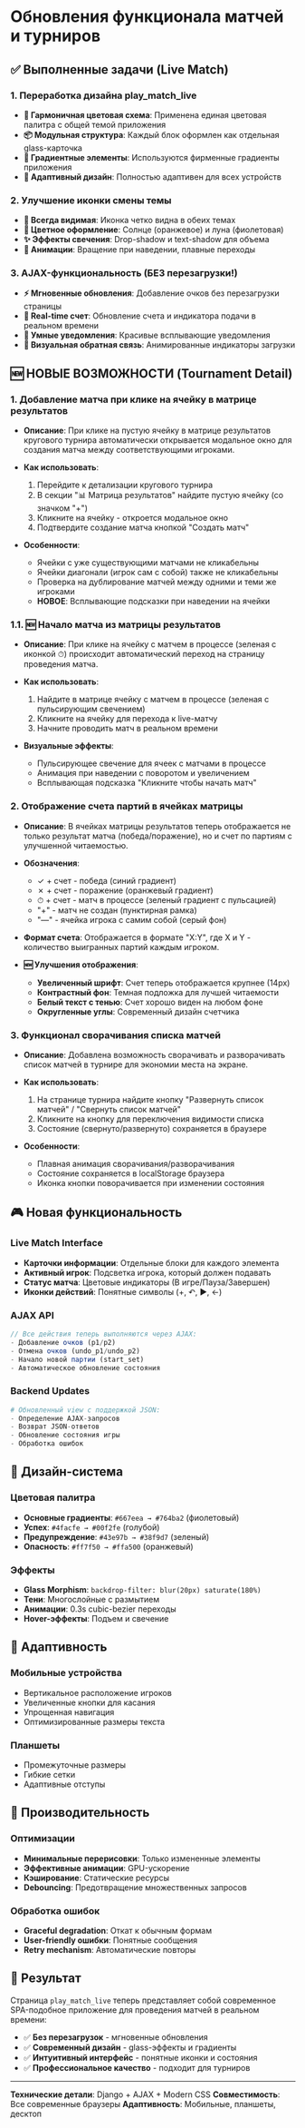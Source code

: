 # Обновления функционала матчей и турниров

## ✅ Выполненные задачи (Live Match)

### 1. Переработка дизайна play_match_live
- **🎨 Гармоничная цветовая схема**: Применена единая цветовая палитра с общей темой приложения
- **📦 Модульная структура**: Каждый блок оформлен как отдельная glass-карточка
- **🌈 Градиентные элементы**: Используются фирменные градиенты приложения
- **📱 Адаптивный дизайн**: Полностью адаптивен для всех устройств

### 2. Улучшение иконки смены темы
- **👀 Всегда видимая**: Иконка четко видна в обеих темах
- **🎨 Цветное оформление**: Солнце (оранжевое) и луна (фиолетовая)
- **✨ Эффекты свечения**: Drop-shadow и text-shadow для объема
- **🔄 Анимации**: Вращение при наведении, плавные переходы

### 3. AJAX-функциональность (БЕЗ перезагрузки!)
- **⚡ Мгновенные обновления**: Добавление очков без перезагрузки страницы
- **🔄 Real-time счет**: Обновление счета и индикатора подачи в реальном времени
- **📢 Умные уведомления**: Красивые всплывающие уведомления
- **🎯 Визуальная обратная связь**: Анимированные индикаторы загрузки

## 🆕 НОВЫЕ ВОЗМОЖНОСТИ (Tournament Detail)

### 1. Добавление матча при клике на ячейку в матрице результатов

- **Описание**: При клике на пустую ячейку в матрице результатов кругового турнира автоматически открывается модальное окно для создания матча между соответствующими игроками.

- **Как использовать**:
  1. Перейдите к детализации кругового турнира
  2. В секции "📊 Матрица результатов" найдите пустую ячейку (со значком "+")
  3. Кликните на ячейку - откроется модальное окно
  4. Подтвердите создание матча кнопкой "Создать матч"

- **Особенности**:
  - Ячейки с уже существующими матчами не кликабельны
  - Ячейки диагонали (игрок сам с собой) также не кликабельны
  - Проверка на дублирование матчей между одними и теми же игроками
  - **НОВОЕ**: Всплывающие подсказки при наведении на ячейки

### 1.1. 🆕 Начало матча из матрицы результатов

- **Описание**: При клике на ячейку с матчем в процессе (зеленая с иконкой ⏱) происходит автоматический переход на страницу проведения матча.

- **Как использовать**:
  1. Найдите в матрице ячейку с матчем в процессе (зеленая с пульсирующим свечением)
  2. Кликните на ячейку для перехода к live-матчу
  3. Начните проводить матч в реальном времени

- **Визуальные эффекты**:
  - Пульсирующее свечение для ячеек с матчами в процессе
  - Анимация при наведении с поворотом и увеличением
  - Всплывающая подсказка "Кликните чтобы начать матч"

### 2. Отображение счета партий в ячейках матрицы

- **Описание**: В ячейках матрицы результатов теперь отображается не только результат матча (победа/поражение), но и счет по партиям с улучшенной читаемостью.

- **Обозначения**:
  - ✓ + счет - победа (синий градиент)
  - ✗ + счет - поражение (оранжевый градиент)  
  - ⏱ + счет - матч в процессе (зеленый градиент с пульсацией)
  - "+" - матч не создан (пунктирная рамка)
  - "—" - ячейка игрока с самим собой (серый фон)

- **Формат счета**: Отображается в формате "X:Y", где X и Y - количество выигранных партий каждым игроком.

- **🆕 Улучшения отображения**:
  - **Увеличенный шрифт**: Счет теперь отображается крупнее (14px)
  - **Контрастный фон**: Темная подложка для лучшей читаемости
  - **Белый текст с тенью**: Счет хорошо виден на любом фоне
  - **Округленные углы**: Современный дизайн счетчика

### 3. Функционал сворачивания списка матчей

- **Описание**: Добавлена возможность сворачивать и разворачивать список матчей в турнире для экономии места на экране.

- **Как использовать**:
  1. На странице турнира найдите кнопку "Развернуть список матчей" / "Свернуть список матчей"
  2. Кликните на кнопку для переключения видимости списка
  3. Состояние (свернуто/развернуто) сохраняется в браузере

- **Особенности**:
  - Плавная анимация сворачивания/разворачивания
  - Состояние сохраняется в localStorage браузера
  - Иконка кнопки поворачивается при изменении состояния

## 🎮 Новая функциональность

### Live Match Interface
- **Карточки информации**: Отдельные блоки для каждого элемента
- **Активный игрок**: Подсветка игрока, который должен подавать
- **Статус матча**: Цветовые индикаторы (В игре/Пауза/Завершен)
- **Иконки действий**: Понятные символы (+, ↶, ▶, ←)

### AJAX API
```javascript
// Все действия теперь выполняются через AJAX:
- Добавление очков (p1/p2)
- Отмена очков (undo_p1/undo_p2)  
- Начало новой партии (start_set)
- Автоматическое обновление состояния
```

### Backend Updates
```python
# Обновленный view с поддержкой JSON:
- Определение AJAX-запросов
- Возврат JSON-ответов
- Обновление состояния игры
- Обработка ошибок
```

## 🎨 Дизайн-система

### Цветовая палитра
- **Основные градиенты**: `#667eea → #764ba2` (фиолетовый)
- **Успех**: `#4facfe → #00f2fe` (голубой)
- **Предупреждение**: `#43e97b → #38f9d7` (зеленый)
- **Опасность**: `#ff7f50 → #ffa500` (оранжевый)

### Эффекты
- **Glass Morphism**: `backdrop-filter: blur(20px) saturate(180%)`
- **Тени**: Многослойные с размытием
- **Анимации**: 0.3s cubic-bezier переходы
- **Hover-эффекты**: Подъем и свечение

## 📱 Адаптивность

### Мобильные устройства
- Вертикальное расположение игроков
- Увеличенные кнопки для касания
- Упрощенная навигация
- Оптимизированные размеры текста

### Планшеты
- Промежуточные размеры
- Гибкие сетки
- Адаптивные отступы

## 🚀 Производительность

### Оптимизации
- **Минимальные перерисовки**: Только измененные элементы
- **Эффективные анимации**: GPU-ускорение
- **Кэширование**: Статические ресурсы
- **Debouncing**: Предотвращение множественных запросов

### Обработка ошибок
- **Graceful degradation**: Откат к обычным формам
- **User-friendly ошибки**: Понятные сообщения
- **Retry mechanism**: Автоматические повторы

## 🎯 Результат

Страница `play_match_live` теперь представляет собой современное SPA-подобное приложение для проведения матчей в реальном времени:

- ✅ **Без перезагрузок** - мгновенные обновления
- ✅ **Современный дизайн** - glass-эффекты и градиенты  
- ✅ **Интуитивный интерфейс** - понятные иконки и состояния
- ✅ **Профессиональное качество** - подходит для турниров

---

**Технические детали**: Django + AJAX + Modern CSS
**Совместимость**: Все современные браузеры
**Адаптивность**: Мобильные, планшеты, десктоп
